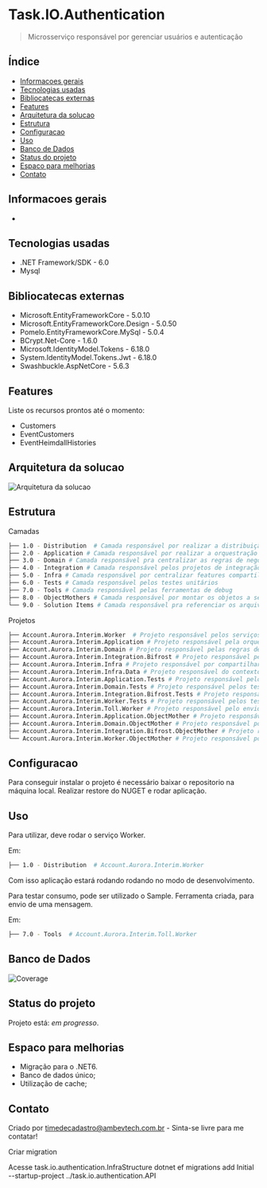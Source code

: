 
# Task.IO.Authentication
> Microsserviço responsável por gerenciar usuários e autenticação

## Índice
* [Informacoes gerais](#informacoes-gerais)
* [Tecnologias usadas](#tecnologias-usadas)
* [Bibliocatecas externas](#bibliotecas-externas)
* [Features](#features)
* [Arquitetura da solucao](#arquitetura-da-solucao)
* [Estrutura](#estrutura)
* [Configuracao](#configuracao)
* [Uso](#uso)
* [Banco de Dados](#banco-de-dados)
* [Status do projeto](#status-do-projeto)
* [Espaco para melhorias](#espaco-para-melhorias)
* [Contato](#contato)

## Informacoes gerais
- 

## Tecnologias usadas
- .NET Framework/SDK - 6.0
- Mysql

## Bibliocatecas externas
- Microsoft.EntityFrameworkCore - 5.0.10
- Microsoft.EntityFrameworkCore.Design - 5.0.50
- Pomelo.EntityFrameworkCore.MySql - 5.0.4
- BCrypt.Net-Core - 1.6.0
- Microsoft.IdentityModel.Tokens - 6.18.0
- System.IdentityModel.Tokens.Jwt - 6.18.0
- Swashbuckle.AspNetCore - 5.6.3

## Features
Liste os recursos prontos até o momento:
- Customers
- EventCustomers
- EventHeimdallHistories
 
## Arquitetura da solucao
![Arquitetura da solucao](./img/arquitetura-solucao.png)

## Estrutura

Camadas
```sh
├── 1.0 - Distribution  # Camada responsável por realizar a distribuição de entrada da solução
├── 2.0 - Application # Camada responsável por realizar a orquestração dos casos de uso
├── 3.0 - Domain # Camada responsável pra centralizar as regras de negócio
├── 4.0 - Integration # Camada responsável pelos projetos de integração externo
├── 5.0 - Infra # Camada responsável por centralizar features compartilhadas e pela base dados
├── 6.0 - Tests # Camada responsável pelos testes unitários
├── 7.0 - Tools # Camada responsável pelas ferramentas de debug
├── 8.0 - ObjectMothers # Camada responsável por montar os objetos a serem usados nos testes unitários
└── 9.0 - Solution Items # Camada responsável pra referenciar os arquivos que não estão contidos nas layers
```

Projetos
```sh
├── Account.Aurora.Interim.Worker  # Projeto responsável pelos serviços de eventos do Customer
├── Account.Aurora.Interim.Application # Projeto responsável pela orquestração dos eventos do Customer
├── Account.Aurora.Interim.Domain # Projeto responsável pelas regras de negócio do Customer
├── Account.Aurora.Interim.Integration.Bifrost # Projeto responsável pela integração do Customer com Promax utilizando Heimdall
├── Account.Aurora.Interim.Infra # Projeto responsável por compartilhar featureas comuns com os demais projetos, com exceção do dominio
├── Account.Aurora.Interim.Infra.Data # Projeto responsável do contexto da base de dados
├── Account.Aurora.Interim.Application.Tests # Projeto responsável pelos testes unitários do Application
├── Account.Aurora.Interim.Domain.Tests # Projeto responsável pelos testes unitários do Domain
├── Account.Aurora.Interim.Integration.Bifrost.Tests # Projeto responsável pelos testes do Integration.Bifrost
├── Account.Aurora.Interim.Worker.Tests # Projeto responsável pelos testes do Worker
├── Account.Aurora.Interim.Toll.Worker # Projeto responsável pelo envio de mensages de testes do Worker
├── Account.Aurora.Interim.Application.ObjectMother # Projeto responsável por manter os objetos de entrada do Application
├── Account.Aurora.Interim.Domain.ObjectMother # Projeto responsável por manter os objetos de entrada do Domain
├── Account.Aurora.Interim.Integration.Bifrost.ObjectMother # Projeto responsável por manter os objetos de entrada do Integration.Bifrost
└── Account.Aurora.Interim.Worker.ObjectMother # Projeto responsável por manter os objetos de entrada do Worker
```

## Configuracao
Para conseguir instalar o projeto é necessário baixar o repositorio na máquina local. Realizar restore do NUGET e rodar aplicação. 

## Uso
Para utilizar, deve rodar o serviço Worker. 

Em: 
```sh
├── 1.0 - Distribution  # Account.Aurora.Interim.Worker
```

Com isso aplicação estará rodando rodando no modo de desenvolvimento.

Para testar consumo, pode ser utilizado o Sample. Ferramenta criada, para envio de uma mensagem.

Em: 
```sh
├── 7.0 - Tools  # Account.Aurora.Interim.Toll.Worker
```

## Banco de Dados
![Coverage](./img/banco.png)

## Status do projeto
Projeto está: _em progresso_.

## Espaco para melhorias
- Migração para o .NET6.
- Banco de dados único;
- Utilização de cache;

## Contato
Criado por <timedecadastro@ambevtech.com.br> - Sinta-se livre para me contatar!

Criar migration

Acesse
task.io.authentication.InfraStructure
dotnet ef migrations add Initial --startup-project ../task.io.authentication.API